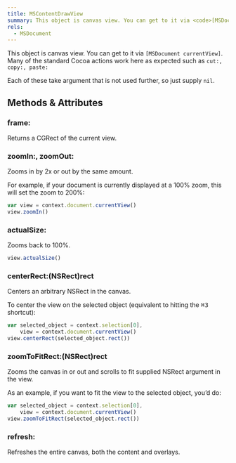 ```yaml
---
title: MSContentDrawView
summary: This object is canvas view. You can get to it via <code>[MSDocument currentView]</code>.
rels:
  - MSDocument
---
```


This object is canvas view. You can get to it via `[MSDocument currentView]`.
Many of the standard Cocoa actions work here as expected such as `cut:, copy:, paste:`

Each of these take argument that is not used further, so just supply `nil`.

## Methods & Attributes

### frame:

Returns a CGRect of the current view.

### zoomIn:, zoomOut:

Zooms in by 2x or out by the same amount.

For example, if your document is currently displayed at a 100% zoom, this will set the zoom to 200%:

```javascript
var view = context.document.currentView()
view.zoomIn()
```

### actualSize:

Zooms back to 100%.

```javascript
view.actualSize()
```

### centerRect:(NSRect)rect

Centers an arbitrary NSRect in the canvas.

To center the view on the selected object (equivalent to hitting the <kbd>⌘3</kbd> shortcut):

```javascript
var selected_object = context.selection[0],
    view = context.document.currentView()
view.centerRect(selected_object.rect())
```

### zoomToFitRect:(NSRect)rect

Zooms the canvas in or out and scrolls to fit supplied NSRect argument in the view.

As an example, if you want to fit the view to the selected object, you’d do:

```javascript
var selected_object = context.selection[0],
    view = context.document.currentView()
view.zoomToFitRect(selected_object.rect())
```

### refresh:

Refreshes the entire canvas, both the content and overlays.
